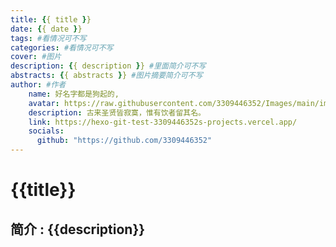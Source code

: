 ```yaml
---
title: {{ title }}
date: {{ date }}
tags: #看情况可不写
categories: #看情况可不写
cover: #图片
description: {{ description }} #里面简介可不写
abstracts: {{ abstracts }} #图片摘要简介可不写
author: #作者
    name: 好名字都是狗起的,
    avatar: https://raw.githubusercontent.com/3309446352/Images/main/img/preview.jpg,
    description: 古来圣贤皆寂寞，惟有饮者留其名。
    link: https://hexo-git-test-3309446352s-projects.vercel.app/
    socials:
      github: "https://github.com/3309446352"
---
```

#  {{title}}

## 简介 : {{description}}
